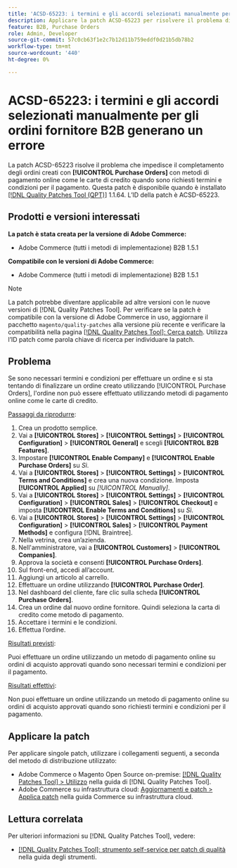 ```yaml
---
title: 'ACSD-65223: i termini e gli accordi selezionati manualmente per gli ordini fornitore B2B generano un errore'
description: Applicare la patch ACSD-65223 per risolvere il problema di Adobe Commerce, per cui gli ordini creati con [!UICONTROL Purchase Orders] non possono essere completati con metodi di pagamento online come le carte di credito quando sono richiesti termini e condizioni per il pagamento.
feature: B2B, Purchase Orders
role: Admin, Developer
source-git-commit: 57c0cb63f1e2c7b12d11b759eddf0d21b5db78b2
workflow-type: tm+mt
source-wordcount: '440'
ht-degree: 0%

---
```



# ACSD-65223: i termini e gli accordi selezionati manualmente per gli ordini fornitore B2B generano un errore

La patch ACSD-65223 risolve il problema che impedisce il completamento degli ordini creati con **[!UICONTROL Purchase Orders]** con metodi di pagamento online come le carte di credito quando sono richiesti termini e condizioni per il pagamento. Questa patch è disponibile quando è installato [[!DNL Quality Patches Tool (QPT)]](/help/tools/quality-patches-tool/quality-patches-tool-to-self-serve-quality-patches.md) 1.1.64. L’ID della patch è ACSD-65223.

## Prodotti e versioni interessati

**La patch è stata creata per la versione di Adobe Commerce:**

* Adobe Commerce (tutti i metodi di implementazione) B2B 1.5.1

**Compatibile con le versioni di Adobe Commerce:**

* Adobe Commerce (tutti i metodi di implementazione) B2B 1.5.1

>[!NOTE]
>
>La patch potrebbe diventare applicabile ad altre versioni con le nuove versioni di [!DNL Quality Patches Tool]. Per verificare se la patch è compatibile con la versione di Adobe Commerce in uso, aggiornare il pacchetto `magento/quality-patches` alla versione più recente e verificare la compatibilità nella pagina [[!DNL Quality Patches Tool]: Cerca patch](https://experienceleague.adobe.com/tools/commerce-quality-patches/index.html?lang=it). Utilizza l’ID patch come parola chiave di ricerca per individuare la patch.

## Problema

Se sono necessari termini e condizioni per effettuare un ordine e si sta tentando di finalizzare un ordine creato utilizzando [!UICONTROL Purchase Orders], l&#39;ordine non può essere effettuato utilizzando metodi di pagamento online come le carte di credito.

<u>Passaggi da riprodurre</u>:

1. Crea un prodotto semplice.
1. Vai a **[!UICONTROL Stores]** > **[!UICONTROL Settings]** > **[!UICONTROL Configuration]** > **[!UICONTROL General]** e scegli **[!UICONTROL B2B Features]**.
1. Impostare **[!UICONTROL Enable Company]** e **[!UICONTROL Enable Purchase Orders]** su *Sì*.
1. Vai a **[!UICONTROL Stores]** > **[!UICONTROL Settings]** > **[!UICONTROL Terms and Conditions]** e crea una nuova condizione. Imposta **[!UICONTROL Applied]** su *[!UICONTROL Manually]*.
1. Vai a **[!UICONTROL Stores]** > **[!UICONTROL Settings]** > **[!UICONTROL Configuration]** > **[!UICONTROL Sales]** > **[!UICONTROL Checkout]** e imposta **[!UICONTROL Enable Terms and Conditions]** su *Sì*.
1. Vai a **[!UICONTROL Stores]** > **[!UICONTROL Settings]** > **[!UICONTROL Configuration]** > **[!UICONTROL Sales]** > **[!UICONTROL Payment Methods]** e configura [!DNL Braintree].
1. Nella vetrina, crea un’azienda.
1. Nell&#39;amministratore, vai a **[!UICONTROL Customers]** > **[!UICONTROL Companies]**.
1. Approva la società e consenti **[!UICONTROL Purchase Orders]**.
1. Sul front-end, accedi all’account.
1. Aggiungi un articolo al carrello.
1. Effettuare un ordine utilizzando **[!UICONTROL Purchase Order]**.
1. Nel dashboard del cliente, fare clic sulla scheda **[!UICONTROL Purchase Orders]**.
1. Crea un ordine dal nuovo ordine fornitore. Quindi seleziona la carta di credito come metodo di pagamento.
1. Accettare i termini e le condizioni.
1. Effettua l’ordine.

<u>Risultati previsti</u>:

Puoi effettuare un ordine utilizzando un metodo di pagamento online su ordini di acquisto approvati quando sono necessari termini e condizioni per il pagamento.

<u>Risultati effettivi</u>:

Non puoi effettuare un ordine utilizzando un metodo di pagamento online su ordini di acquisto approvati quando sono richiesti termini e condizioni per il pagamento.

## Applicare la patch

Per applicare singole patch, utilizzare i collegamenti seguenti, a seconda del metodo di distribuzione utilizzato:

* Adobe Commerce o Magento Open Source on-premise: [[!DNL Quality Patches Tool] > Utilizzo](/help/tools/quality-patches-tool/usage.md) nella guida di [!DNL Quality Patches Tool].
* Adobe Commerce su infrastruttura cloud: [Aggiornamenti e patch > Applica patch](https://experienceleague.adobe.com/docs/commerce-cloud-service/user-guide/develop/upgrade/apply-patches.html?lang=it) nella guida Commerce su infrastruttura cloud.

## Lettura correlata

Per ulteriori informazioni su [!DNL Quality Patches Tool], vedere:

* [[!DNL Quality Patches Tool]: strumento self-service per patch di qualità](/help/tools/quality-patches-tool/quality-patches-tool-to-self-serve-quality-patches.md) nella guida degli strumenti.
